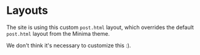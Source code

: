 # Layouts

The site is using this custom `post.html` layout, which overrides the default `post.html` layout from the Minima theme.

We don't think it's necessary to customize this :).
